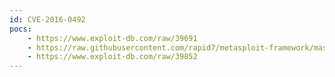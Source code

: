```yaml
---
id: CVE-2016-0492
pocs:
    - https://www.exploit-db.com/raw/39691
    - https://raw.githubusercontent.com/rapid7/metasploit-framework/master/modules/exploits/multi/http/oracle_ats_file_upload.rb
    - https://www.exploit-db.com/raw/39852
---
```

